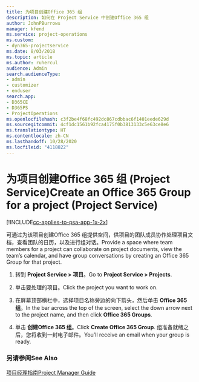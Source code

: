 ```yaml
---
title: 为项目创建Office 365 组
description: 如何在 Project Service 中创建Office 365 组
author: JohnPBurrows
manager: kfend
ms.service: project-operations
ms.custom:
- dyn365-projectservice
ms.date: 8/03/2018
ms.topic: article
ms.author: ruhercul
audience: Admin
search.audienceType:
- admin
- customizer
- enduser
search.app:
- D365CE
- D365PS
- ProjectOperations
ms.openlocfilehash: c3f2be4f68fc492dc867cdbbac6f1401eede629d
ms.sourcegitcommit: 4cf1dc1561b92fca4175f0b3813133c5e63ce8e6
ms.translationtype: HT
ms.contentlocale: zh-CN
ms.lasthandoff: 10/28/2020
ms.locfileid: "4118822"
---
```

# <a name="create-an-office-365-group-for-a-project-project-service"></a><span data-ttu-id="6c7d8-103">为项目创建Office 365 组 (Project Service)</span><span class="sxs-lookup"><span data-stu-id="6c7d8-103">Create an Office 365 Group for a project (Project Service)</span></span>

[!INCLUDE[cc-applies-to-psa-app-1x-2x](../includes/cc-applies-to-psa-app-1x-2x.md)]

<span data-ttu-id="6c7d8-104">可通过为该项目创建Office 365 组提供空间，供项目的团队成员协作处理项目文档，查看团队的日历，以及进行组对话。</span><span class="sxs-lookup"><span data-stu-id="6c7d8-104">Provide a space where team members for a project can collaborate on project documents, view the team’s calendar, and have group conversations by creating an Office 365 Group for that project.</span></span>  
  
1.  <span data-ttu-id="6c7d8-105">转到 **Project Service > 项目**。</span><span class="sxs-lookup"><span data-stu-id="6c7d8-105">Go to **Project Service > Projects**.</span></span>  
  
2.  <span data-ttu-id="6c7d8-106">单击要处理的项目。</span><span class="sxs-lookup"><span data-stu-id="6c7d8-106">Click the project you want to work on.</span></span>  
  
3.  <span data-ttu-id="6c7d8-107">在屏幕顶部横栏中，选择项目名称旁边的向下箭头，然后单击 **Office 365 组**。</span><span class="sxs-lookup"><span data-stu-id="6c7d8-107">In the bar across the top of the screen, select the down arrow next to the project name, and then click **Office 365 Groups**.</span></span>  
  
4.  <span data-ttu-id="6c7d8-108">单击 **创建Office 365 组**。</span><span class="sxs-lookup"><span data-stu-id="6c7d8-108">Click **Create Office 365 Group**.</span></span> <span data-ttu-id="6c7d8-109">组准备就绪之后，您将收到一封电子邮件。</span><span class="sxs-lookup"><span data-stu-id="6c7d8-109">You’ll receive an email when your group is ready.</span></span>  
  
### <a name="see-also"></a><span data-ttu-id="6c7d8-110">另请参阅</span><span class="sxs-lookup"><span data-stu-id="6c7d8-110">See Also</span></span>  
 [<span data-ttu-id="6c7d8-111">项目经理指南</span><span class="sxs-lookup"><span data-stu-id="6c7d8-111">Project Manager Guide</span></span>](../psa/project-manager-guide.md)
